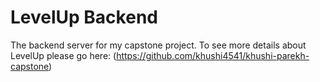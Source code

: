 # LevelUp Backend
The backend server for my capstone project. To see more details about LevelUp please go here: (https://github.com/khushi4541/khushi-parekh-capstone)
